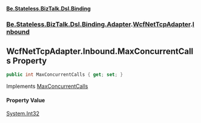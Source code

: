 #### [Be.Stateless.BizTalk.Dsl.Binding](README.md 'README')
### [Be.Stateless.BizTalk.Dsl.Binding.Adapter](Be.Stateless.BizTalk.Dsl.Binding.Adapter.md 'Be.Stateless.BizTalk.Dsl.Binding.Adapter').[WcfNetTcpAdapter](WcfNetTcpAdapter.md 'Be.Stateless.BizTalk.Dsl.Binding.Adapter.WcfNetTcpAdapter').[Inbound](WcfNetTcpAdapter.Inbound.md 'Be.Stateless.BizTalk.Dsl.Binding.Adapter.WcfNetTcpAdapter.Inbound')

## WcfNetTcpAdapter.Inbound.MaxConcurrentCalls Property

```csharp
public int MaxConcurrentCalls { get; set; }
```

Implements [MaxConcurrentCalls](IAdapterConfigMaxConcurrentCalls.MaxConcurrentCalls.md 'Be.Stateless.BizTalk.Dsl.Binding.Adapter.IAdapterConfigMaxConcurrentCalls.MaxConcurrentCalls')

#### Property Value
[System.Int32](https://docs.microsoft.com/en-us/dotnet/api/System.Int32 'System.Int32')